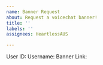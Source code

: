```yaml
---
name: Banner Request
about: Request a voicechat banner!
title: ''
labels: ''
assignees: HeartlessAUS

---
```


User ID:
Username:
Banner Link:
